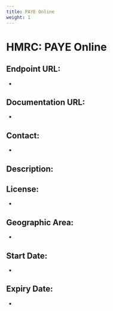 ```yaml
---
title: PAYE Online
weight: 1
---
```


# HMRC: PAYE Online

## Endpoint URL:
 - []()

## Documentation URL:
 - []()

## Contact:
 - [](mailto:)

## Description:


## License:
 - 

## Geographic Area:
 - 

## Start Date:
 - 

## Expiry Date:
 - 

